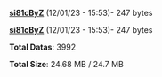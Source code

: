 [**si81cByZ**](/data/si81cByZ.txt) (12/01/23 - 15:53)- 247 bytes

[**si81cByZ**](/data/si81cByZ.txt) (12/01/23 - 15:53)- 247 bytes

**Total Datas**: 3992

**Total Size**: 24.68 MB / 24.7 MB